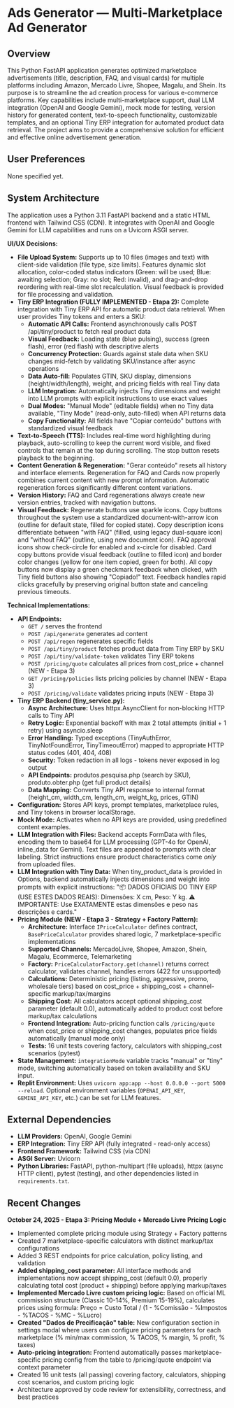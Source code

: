 # Ads Generator — Multi-Marketplace Ad Generator

## Overview

This Python FastAPI application generates optimized marketplace advertisements (title, description, FAQ, and visual cards) for multiple platforms including Amazon, Mercado Livre, Shopee, Magalu, and Shein. Its purpose is to streamline the ad creation process for various e-commerce platforms. Key capabilities include multi-marketplace support, dual LLM integration (OpenAI and Google Gemini), mock mode for testing, version history for generated content, text-to-speech functionality, customizable templates, and an optional Tiny ERP integration for automated product data retrieval. The project aims to provide a comprehensive solution for efficient and effective online advertisement generation.

## User Preferences

None specified yet.

## System Architecture

The application uses a Python 3.11 FastAPI backend and a static HTML frontend with Tailwind CSS (CDN). It integrates with OpenAI and Google Gemini for LLM capabilities and runs on a Uvicorn ASGI server.

**UI/UX Decisions:**
- **File Upload System:** Supports up to 10 files (images and text) with client-side validation (file type, size limits). Features dynamic slot allocation, color-coded status indicators (Green: will be used; Blue: awaiting selection; Gray: no slot; Red: invalid), and drag-and-drop reordering with real-time slot recalculation. Visual feedback is provided for file processing and validation.
- **Tiny ERP Integration (FULLY IMPLEMENTED - Etapa 2):** Complete integration with Tiny ERP API for automatic product data retrieval. When user provides Tiny tokens and enters a SKU:
  - **Automatic API Calls:** Frontend asynchronously calls POST /api/tiny/product to fetch real product data
  - **Visual Feedback:** Loading state (blue pulsing), success (green flash), error (red flash) with descriptive alerts
  - **Concurrency Protection:** Guards against stale data when SKU changes mid-fetch by validating SKU/instance after async operations
  - **Data Auto-fill:** Populates GTIN, SKU display, dimensions (height/width/length), weight, and pricing fields with real Tiny data
  - **LLM Integration:** Automatically injects Tiny dimensions and weight into LLM prompts with explicit instructions to use exact values
  - **Dual Modes:** "Manual Mode" (editable fields) when no Tiny data available, "Tiny Mode" (read-only, auto-filled) when API returns data
  - **Copy Functionality:** All fields have "Copiar conteúdo" buttons with standardized visual feedback
- **Text-to-Speech (TTS):** Includes real-time word highlighting during playback, auto-scrolling to keep the current word visible, and fixed controls that remain at the top during scrolling. The stop button resets playback to the beginning.
- **Content Generation & Regeneration:** "Gerar conteúdo" resets all history and interface elements. Regeneration for FAQ and Cards now properly combines current content with new prompt information. Automatic regeneration forces significantly different content variations.
- **Version History:** FAQ and Card regenerations always create new version entries, tracked with navigation buttons.
- **Visual Feedback:** Regenerate buttons use sparkle icons. Copy buttons throughout the system use a standardized document-with-arrow icon (outline for default state, filled for copied state). Copy description icons differentiate between "with FAQ" (filled, using legacy dual-square icon) and "without FAQ" (outline, using new document icon). FAQ approval icons show check-circle for enabled and x-circle for disabled. Card copy buttons provide visual feedback (outline to filled icon) and border color changes (yellow for one item copied, green for both). All copy buttons now display a green checkmark feedback when clicked, with Tiny field buttons also showing "Copiado!" text. Feedback handles rapid clicks gracefully by preserving original button state and canceling previous timeouts.

**Technical Implementations:**
- **API Endpoints:** 
  - `GET /` serves the frontend
  - `POST /api/generate` generates ad content
  - `POST /api/regen` regenerates specific fields
  - `POST /api/tiny/product` fetches product data from Tiny ERP by SKU
  - `POST /api/tiny/validate-token` validates Tiny ERP tokens
  - `POST /pricing/quote` calculates all prices from cost_price + channel (NEW - Etapa 3)
  - `GET /pricing/policies` lists pricing policies by channel (NEW - Etapa 3)
  - `POST /pricing/validate` validates pricing inputs (NEW - Etapa 3)
- **Tiny ERP Backend (tiny_service.py):**
  - **Async Architecture:** Uses httpx.AsyncClient for non-blocking HTTP calls to Tiny API
  - **Retry Logic:** Exponential backoff with max 2 total attempts (initial + 1 retry) using asyncio.sleep
  - **Error Handling:** Typed exceptions (TinyAuthError, TinyNotFoundError, TinyTimeoutError) mapped to appropriate HTTP status codes (401, 404, 408)
  - **Security:** Token redaction in all logs - tokens never exposed in log output
  - **API Endpoints:** produtos.pesquisa.php (search by SKU), produto.obter.php (get full product details)
  - **Data Mapping:** Converts Tiny API response to internal format (height_cm, width_cm, length_cm, weight_kg, prices, GTIN)
- **Configuration:** Stores API keys, prompt templates, marketplace rules, and Tiny tokens in browser localStorage.
- **Mock Mode:** Activates when no API keys are provided, using predefined content examples.
- **LLM Integration with Files:** Backend accepts FormData with files, encoding them to base64 for LLM processing (GPT-4o for OpenAI, inline_data for Gemini). Text files are appended to prompts with clear labeling. Strict instructions ensure product characteristics come *only* from uploaded files.
- **LLM Integration with Tiny Data:** When tiny_product_data is provided in Options, backend automatically injects dimensions and weight into prompts with explicit instructions: "📦 DADOS OFICIAIS DO TINY ERP (USE ESTES DADOS REAIS): Dimensões: X cm, Peso: Y kg. ⚠️ IMPORTANTE: Use EXATAMENTE estas dimensões e peso nas descrições e cards."
- **Pricing Module (NEW - Etapa 3 - Strategy + Factory Pattern):**
  - **Architecture:** Interface `IPriceCalculator` defines contract, `BasePriceCalculator` provides shared logic, 7 marketplace-specific implementations
  - **Supported Channels:** MercadoLivre, Shopee, Amazon, Shein, Magalu, Ecommerce, Telemarketing
  - **Factory:** `PriceCalculatorFactory.get(channel)` returns correct calculator, validates channel, handles errors (422 for unsupported)
  - **Calculations:** Deterministic pricing (listing, aggressive, promo, wholesale tiers) based on cost_price + shipping_cost + channel-specific markup/tax/margins
  - **Shipping Cost:** All calculators accept optional shipping_cost parameter (default 0.0), automatically added to product cost before markup/tax calculations
  - **Frontend Integration:** Auto-pricing function calls `/pricing/quote` when cost_price or shipping_cost changes, populates price fields automatically (manual mode only)
  - **Tests:** 16 unit tests covering factory, calculators with shipping_cost scenarios (pytest)
- **State Management:** `integrationMode` variable tracks "manual" or "tiny" mode, switching automatically based on token availability and SKU input.
- **Replit Environment:** Uses `uvicorn app:app --host 0.0.0.0 --port 5000 --reload`. Optional environment variables (`OPENAI_API_KEY`, `GEMINI_API_KEY`, etc.) can be set for LLM features.

## External Dependencies

- **LLM Providers:** OpenAI, Google Gemini
- **ERP Integration:** Tiny ERP API (fully integrated - read-only access)
- **Frontend Framework:** Tailwind CSS (via CDN)
- **ASGI Server:** Uvicorn
- **Python Libraries:** FastAPI, python-multipart (file uploads), httpx (async HTTP client), pytest (testing), and other dependencies listed in `requirements.txt`.

## Recent Changes

**October 24, 2025 - Etapa 3: Pricing Module + Mercado Livre Pricing Logic**
- Implemented complete pricing module using Strategy + Factory patterns
- Created 7 marketplace-specific calculators with distinct markup/tax configurations
- Added 3 REST endpoints for price calculation, policy listing, and validation
- **Added shipping_cost parameter:** All interface methods and implementations now accept shipping_cost (default 0.0), properly calculating total cost (product + shipping) before applying markup/taxes
- **Implemented Mercado Livre custom pricing logic:** Based on official ML commission structure (Classic 10-14%, Premium 15-19%), calculates prices using formula: Preço = Custo Total / (1 - %Comissão - %Impostos - %TACOS - %MC - %Lucro)
- **Created "Dados de Precificação" table:** New configuration section in settings modal where users can configure pricing parameters for each marketplace (% min/max commission, % TACOS, % margin, % profit, % taxes)
- **Auto-pricing integration:** Frontend automatically passes marketplace-specific pricing config from the table to /pricing/quote endpoint via context parameter
- Created 16 unit tests (all passing) covering factory, calculators, shipping cost scenarios, and custom pricing logic
- Architecture approved by code review for extensibility, correctness, and best practices